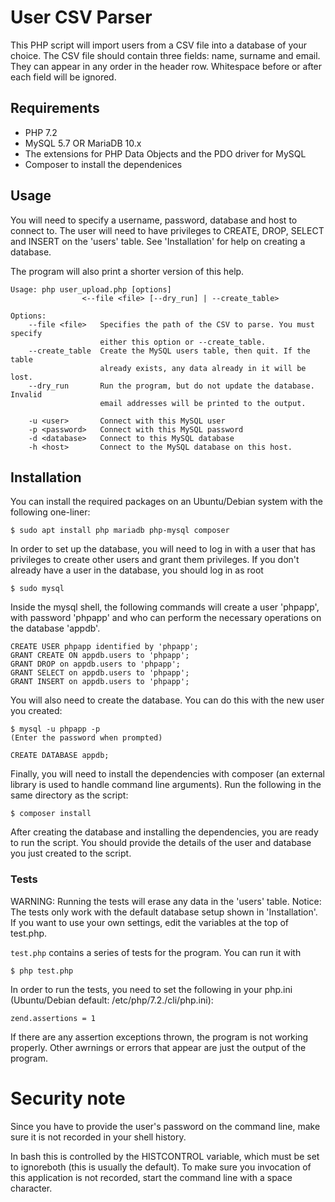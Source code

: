 # User CSV Parser

This PHP script will import users from a CSV file into a database of your
choice. The CSV file should contain three fields: name, surname and email. They
can appear in any order in the header row. Whitespace before or after each field
will be ignored.

## Requirements

* PHP 7.2
* MySQL 5.7 OR MariaDB 10.x
* The extensions for PHP Data Objects and the PDO driver for MySQL
* Composer to install the dependenices

## Usage

You will need to specify a username, password, database and host to connect to.
The user will need to have privileges to CREATE, DROP, SELECT and INSERT on the
'users' table. See 'Installation' for help on creating a database.

The program will also print a shorter version of this help.

```
Usage: php user_upload.php [options]
                <--file <file> [--dry_run] | --create_table>

Options:
    --file <file>   Specifies the path of the CSV to parse. You must specify
                    either this option or --create_table.
    --create_table  Create the MySQL users table, then quit. If the table
                    already exists, any data already in it will be lost.
    --dry_run       Run the program, but do not update the database. Invalid
                    email addresses will be printed to the output.

    -u <user>       Connect with this MySQL user
    -p <password>   Connect with this MySQL password
    -d <database>   Connect to this MySQL database
    -h <host>       Connect to the MySQL database on this host.
```

## Installation

You can install the required packages on an Ubuntu/Debian system with the
following one-liner:

    $ sudo apt install php mariadb php-mysql composer

In order to set up the database, you will need to log in with a user that has
privileges to create other users and grant them privileges. If you don't already
have a user in the database, you should log in as root

    $ sudo mysql

Inside the mysql shell, the following commands will create a user 'phpapp', with
password 'phpapp' and who can perform the necessary operations on the database
'appdb'.

	CREATE USER phpapp identified by 'phpapp';
	GRANT CREATE ON appdb.users to 'phpapp';
	GRANT DROP on appdb.users to 'phpapp';
	GRANT SELECT on appdb.users to 'phpapp';
	GRANT INSERT on appdb.users to 'phpapp';

You will also need to create the database. You can do this with the new user
you created:

	$ mysql -u phpapp -p
	(Enter the password when prompted)

	CREATE DATABASE appdb;

Finally, you will need to install the dependencies with composer (an external
library is used to handle command line arguments). Run the following in the same
directory as the script:

    $ composer install

After creating the database and installing the dependencies, you are ready to
run the script. You should provide the details of the user and database you
just created to the script.

### Tests

WARNING: Running the tests will erase any data in the 'users' table.
Notice: The tests only work with the default database setup shown in
'Installation'. If you want to use your own settings, edit the variables at
the top of test.php.

`test.php` contains a series of tests for the program. You can run it with
    
    $ php test.php

In order to run the tests, you need to set the following in your php.ini
(Ubuntu/Debian default: /etc/php/7.2./cli/php.ini):

    zend.assertions = 1

If there are any assertion exceptions thrown, the program is not working
properly. Other awrnings or errors that appear are just the output of the
program.

# Security note
Since you have to provide the user's password on the command line, make sure it
is not recorded in your shell history.

In bash this is controlled by the HISTCONTROL variable, which must be set to
ignoreboth (this is usually the default). To make sure you invocation of this
application is not recorded, start the command line with a space character.

